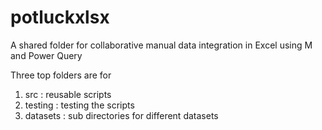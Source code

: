 # potluckxlsx
A shared folder for collaborative manual data integration in Excel using M and Power Query

Three top folders are for
1. src : reusable scripts
2. testing : testing the scripts
3. datasets : sub directories for different datasets
